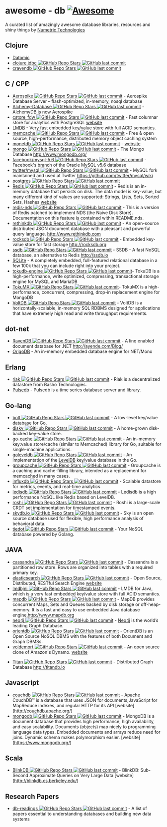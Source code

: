 ﻿awesome - db [![Awesome](https://cdn.rawgit.com/sindresorhus/awesome/d7305f38d29fed78fa85652e3a63e154dd8e8829/media/badge.svg)](https://github.com/sindresorhus/awesome)
=========
A curated list of amazingly awesome database libraries, resources and shiny things by [Numetric Technologies](https://www.numetriclabz.com/)

## Clojure

 * [Datomic](http://www.datomic.com/)
 * [clojure.jdbc ![GitHub Repo Stars](https://img.shields.io/github/stars/niwibe/clojure.jdbc) ![GitHub last commit](https://img.shields.io/github/last-commit/niwibe/clojure.jdbc)](https://github.com/niwibe/clojure.jdbc)
 * [cravendb ![GitHub Repo Stars](https://img.shields.io/github/stars/robashton/cravendb) ![GitHub last commit](https://img.shields.io/github/last-commit/robashton/cravendb)](https://github.com/robashton/cravendb)

## C / CPP
* [Aerospike ![GitHub Repo Stars](https://img.shields.io/github/stars/aerospike/aerospike-server) ![GitHub last commit](https://img.shields.io/github/last-commit/aerospike/aerospike-server)](https://github.com/aerospike/aerospike-server) - Aerospike Database Server – flash-optimized, in-memory, nosql database
* [Alchemy-Database ![GitHub Repo Stars](https://img.shields.io/github/stars/JakSprats/Alchemy-Database) ![GitHub last commit](https://img.shields.io/github/last-commit/JakSprats/Alchemy-Database)](https://github.com/JakSprats/Alchemy-Database) - AlchemyDB is now Aerospike
* [cstore_fdw ![GitHub Repo Stars](https://img.shields.io/github/stars/citusdata/cstore_fdw) ![GitHub last commit](https://img.shields.io/github/last-commit/citusdata/cstore_fdw)](https://github.com/citusdata/cstore_fdw) - Fast columnar store for analytics with PostgreSQL [website](http://citusdata.github.io/cstore_fdw/)
* [LMDB](http://symas.com/mdb/) - Very fast embedded key/value store with full ACID semantics.
* [memcache ![GitHub Repo Stars](https://img.shields.io/github/stars/memcached/memcached) ![GitHub last commit](https://img.shields.io/github/last-commit/memcached/memcached)](https://github.com/memcached/memcached) - Free & open source, high-performance, distributed memory object caching system
* [monetdb ![GitHub Repo Stars](https://img.shields.io/github/stars/snaga/monetdb) ![GitHub last commit](https://img.shields.io/github/last-commit/snaga/monetdb)](https://github.com/snaga/monetdb) - [website](https://www.monetdb.org/)
* [mongo ![GitHub Repo Stars](https://img.shields.io/github/stars/mongodb/mongo) ![GitHub last commit](https://img.shields.io/github/last-commit/mongodb/mongo)](https://github.com/mongodb/mongo) - The Mongo Database http://www.mongodb.org/
* [facebook/mysql-5.6 ![GitHub Repo Stars](https://img.shields.io/github/stars/facebook/mysql-5.6) ![GitHub last commit](https://img.shields.io/github/last-commit/facebook/mysql-5.6)](https://github.com/facebook/mysql-5.6) - Facebook's branch of the Oracle MySQL v5.6 database
* [twitter/mysql ![GitHub Repo Stars](https://img.shields.io/github/stars/twitter/mysql) ![GitHub last commit](https://img.shields.io/github/last-commit/twitter/mysql)](https://github.com/twitter/mysql) - MySQL fork maintained and used at Twitter https://github.com/twitter/mysql/wiki
* [postgres ![GitHub Repo Stars](https://img.shields.io/github/stars/postgres/postgres) ![GitHub last commit](https://img.shields.io/github/last-commit/postgres/postgres)](https://github.com/postgres/postgres)
* [Redis ![GitHub Repo Stars](https://img.shields.io/github/stars/antirez/redis) ![GitHub last commit](https://img.shields.io/github/last-commit/antirez/redis)](https://github.com/antirez/redis) - Redis is an in-memory database that persists on disk. The data model is key-value, but many different kind of values are supported: Strings, Lists, Sets, Sorted Sets, Hashes [website](http://redis.io)
* [redis-nds ![GitHub Repo Stars](https://img.shields.io/github/stars/mpalmer/redis) ![GitHub last commit](https://img.shields.io/github/last-commit/mpalmer/redis)](https://github.com/mpalmer/redis/tree/nds-2.6) - This is a version of Redis patched to implement NDS (the Naive Disk Store). Documentation on this feature is contained within README.nds.
* [rethinkdb ![GitHub Repo Stars](https://img.shields.io/github/stars/rethinkdb/rethinkdb) ![GitHub last commit](https://img.shields.io/github/last-commit/rethinkdb/rethinkdb)](https://github.com/rethinkdb/rethinkdb) - An open-source distributed JSON document database with a pleasant and powerful query language. http://www.rethinkdb.com
* [rocksdb ![GitHub Repo Stars](https://img.shields.io/github/stars/facebook/rocksdb) ![GitHub last commit](https://img.shields.io/github/last-commit/facebook/rocksdb)](https://github.com/facebook/rocksdb) - Embedded key-value store for fast storage http://rocksdb.org
* [ssdb ![GitHub Repo Stars](https://img.shields.io/github/stars/ideawu/ssdb) ![GitHub last commit](https://img.shields.io/github/last-commit/ideawu/ssdb)](https://github.com/ideawu/ssdb) - SSDB - A fast NoSQL database, an alternative to Redis http://ssdb.io
* [SQLite](http://www.sqlite.org/) - A completely embedded, full-featured relational database in a few 100k that you can include right into your project.
* [tokudb-engine ![GitHub Repo Stars](https://img.shields.io/github/stars/Tokutek/tokudb-engine) ![GitHub last commit](https://img.shields.io/github/last-commit/Tokutek/tokudb-engine)](https://github.com/Tokutek/tokudb-engine)- TokuDB is a high-performance, write optimized, compressing, transactional storage engine for MySQL and MariaDB
* [TokuMX ![GitHub Repo Stars](https://img.shields.io/github/stars/Tokutek/mongo) ![GitHub last commit](https://img.shields.io/github/last-commit/Tokutek/mongo)](https://github.com/Tokutek/mongo)- TokuMX is a high-performance, concurrent, compressing, drop-in replacement engine for MongoDB
* [VoltDB ![GitHub Repo Stars](https://img.shields.io/github/stars/VoltDB/voltdb) ![GitHub last commit](https://img.shields.io/github/last-commit/VoltDB/voltdb)](https://github.com/VoltDB/voltdb/) - VoltDB is a horizontally-scalable, in-memory SQL RDBMS designed for applications that have extremely high read and write throughput requirements.


## dot-net

* [RavenDB ![GitHub Repo Stars](https://img.shields.io/github/stars/ravendb/ravendb) ![GitHub last commit](https://img.shields.io/github/last-commit/ravendb/ravendb)](https://github.com/ravendb/ravendb) - A linq enabled document database for .NET http://ayende.com/Blog/
* [OrigoDB](http://dev.origodb.com) - An in-memory embedded database engine for NET/Mono

## Erlang

* [riak ![GitHub Repo Stars](https://img.shields.io/github/stars/basho/riak) ![GitHub last commit](https://img.shields.io/github/last-commit/basho/riak)](https://github.com/basho/riak) - Riak is a decentralized datastore from Basho Technologies.
* [Pulsedb](http://pulsedb.io) - Pulsedb is a time series database server and library.

## Go-lang

* [bolt ![GitHub Repo Stars](https://img.shields.io/github/stars/boltdb/bolt) ![GitHub last commit](https://img.shields.io/github/last-commit/boltdb/bolt)](https://github.com/boltdb/bolt) - A low-level key/value database for Go.
* [diskv ![GitHub Repo Stars](https://img.shields.io/github/stars/peterbourgon/diskv) ![GitHub last commit](https://img.shields.io/github/last-commit/peterbourgon/diskv)](https://github.com/peterbourgon/diskv) - A home-grown disk-backed key-value store.
* [go-cache ![GitHub Repo Stars](https://img.shields.io/github/stars/pmylund/go-cache) ![GitHub last commit](https://img.shields.io/github/last-commit/pmylund/go-cache)](https://github.com/pmylund/go-cache) - An in-memory key:value store/cache (similar to Memcached) library for Go, suitable for single-machine applications.
* [goleveldb ![GitHub Repo Stars](https://img.shields.io/github/stars/syndtr/goleveldb) ![GitHub last commit](https://img.shields.io/github/last-commit/syndtr/goleveldb)](https://github.com/syndtr/goleveldb) - An implementation of the [LevelDB](https://code.google.com/p/leveldb/) key/value database in the Go.
* [groupcache ![GitHub Repo Stars](https://img.shields.io/github/stars/golang/groupcache) ![GitHub last commit](https://img.shields.io/github/last-commit/golang/groupcache)](https://github.com/golang/groupcache) - Groupcache is a caching and cache-filling library, intended as a replacement for memcached in many cases.
* [influxdb ![GitHub Repo Stars](https://img.shields.io/github/stars/influxdb/influxdb) ![GitHub last commit](https://img.shields.io/github/last-commit/influxdb/influxdb)](https://github.com/influxdb/influxdb) - Scalable datastore for metrics, events, and real-time analytics
* [ledisdb ![GitHub Repo Stars](https://img.shields.io/github/stars/siddontang/ledisdb) ![GitHub last commit](https://img.shields.io/github/last-commit/siddontang/ledisdb)](https://github.com/siddontang/ledisdb) - Ledisdb is a high performance NoSQL like Redis based on LevelDB.
* [roshi ![GitHub Repo Stars](https://img.shields.io/github/stars/soundcloud/roshi) ![GitHub last commit](https://img.shields.io/github/last-commit/soundcloud/roshi)](https://github.com/soundcloud/roshi/) - Roshi is a large-scale CRDT set implementation for timestamped events.
* [skydb.io ![GitHub Repo Stars](https://img.shields.io/github/stars/skydb/sky) ![GitHub last commit](https://img.shields.io/github/last-commit/skydb/sky)](https://github.com/skydb/sky) - Sky is an open source database used for flexible, high performance analysis of behavioral data.
* [tiedot ![GitHub Repo Stars](https://img.shields.io/github/stars/HouzuoGuo/tiedot) ![GitHub last commit](https://img.shields.io/github/last-commit/HouzuoGuo/tiedot)](https://github.com/HouzuoGuo/tiedot) - Your NoSQL database powered by Golang.



## JAVA
* [cassandra ![GitHub Repo Stars](https://img.shields.io/github/stars/apache/cassandra) ![GitHub last commit](https://img.shields.io/github/last-commit/apache/cassandra)](https://github.com/apache/cassandra) - Cassandra is a partitioned row store. Rows are organized into tables with a required primary key.
* [elasticsearch ![GitHub Repo Stars](https://img.shields.io/github/stars/elasticsearch/elasticsearch) ![GitHub last commit](https://img.shields.io/github/last-commit/elasticsearch/elasticsearch)](https://github.com/elasticsearch/elasticsearch) - Open Source, Distributed, RESTful Search Engine [website](http://elasticsearch.org)
* [lmdbjni ![GitHub Repo Stars](https://img.shields.io/github/stars/deephacks/lmdbjni) ![GitHub last commit](https://img.shields.io/github/last-commit/deephacks/lmdbjni)](https://github.com/deephacks/lmdbjni) - LMDB for Java, which is a very fast embedded key/value store with full ACID semantics.
* [mapdb ![GitHub Repo Stars](https://img.shields.io/github/stars/jankotek/MapDB) ![GitHub last commit](https://img.shields.io/github/last-commit/jankotek/MapDB)](https://github.com/jankotek/MapDB) - MapDB provides concurrent Maps, Sets and Queues backed by disk storage or off-heap-memory. It is a fast and easy to use embedded Java database engine.http://www.mapdb.org
* [neo4j ![GitHub Repo Stars](https://img.shields.io/github/stars/neo4j/neo4j) ![GitHub last commit](https://img.shields.io/github/last-commit/neo4j/neo4j)](https://github.com/neo4j/neo4j) - [Neo4j](http://neo4j.org) is the world’s leading Graph Database.
* [orientdb ![GitHub Repo Stars](https://img.shields.io/github/stars/orientechnologies/orientdb) ![GitHub last commit](https://img.shields.io/github/last-commit/orientechnologies/orientdb)](https://github.com/orientechnologies/orientdb) - OrientDB is an Open Source NoSQL DBMS with the features of both Document and Graph DBMSs.
* [voldemort ![GitHub Repo Stars](https://img.shields.io/github/stars/voldemort/voldemort) ![GitHub last commit](https://img.shields.io/github/last-commit/voldemort/voldemort)](https://github.com/voldemort/voldemort) - An open source clone of Amazon's Dynamo. [website](http://project-voldemort.com)
- [Titan ![GitHub Repo Stars](https://img.shields.io/github/stars/thinkaurelius/titan) ![GitHub last commit](https://img.shields.io/github/last-commit/thinkaurelius/titan)](https://github.com/thinkaurelius/titan) - Distributed Graph Database http://titandb.io


## Javascript
* [couchdb ![GitHub Repo Stars](https://img.shields.io/github/stars/apache/couchdb) ![GitHub last commit](https://img.shields.io/github/last-commit/apache/couchdb)](https://github.com/apache/couchdb) - Apache CouchDB™ is a database that uses JSON for documents,JavaScript for MapReduce indexes, and regular HTTP for its API [website] (http://couchdb.apache.org/)
* [mongodb ![GitHub Repo Stars](https://img.shields.io/github/stars/mongodb/mongo) ![GitHub last commit](https://img.shields.io/github/last-commit/mongodb/mongo)](https://github.com/mongodb/mongo) - MongoDB is a document database that provides high performance, high availability, and easy scalability. Documents (objects) map nicely to programming language data types. Embedded documents and arrays reduce need for joins. Dynamic schema makes polymorphism easier. [website] (https://www.mongodb.org/)



## Scala
* [BlinkDB ![GitHub Repo Stars](https://img.shields.io/github/stars/sameeragarwal/blinkdb) ![GitHub last commit](https://img.shields.io/github/last-commit/sameeragarwal/blinkdb)](https://github.com/sameeragarwal/blinkdb) - BlinkDB: Sub-Second Approximate Queries on Very Large Data [website]	(http://blinkdb.cs.berkeley.edu/)

## Research Papers
* [db-readings ![GitHub Repo Stars](https://img.shields.io/github/stars/rxin/db-readings) ![GitHub last commit](https://img.shields.io/github/last-commit/rxin/db-readings)](https://github.com/rxin/db-readings) - A list of papers essential to understanding databases and building new data systems
